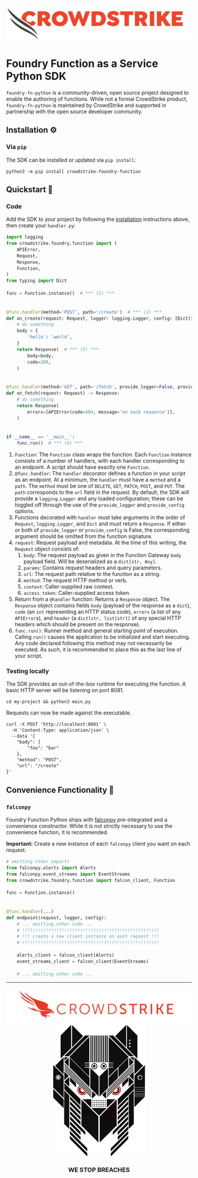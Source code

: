 ![CrowdStrike Falcon](https://raw.githubusercontent.com/CrowdStrike/foundry-fn-python/main/docs/asset/cs-logo.png)

# Foundry Function as a Service Python SDK

`foundry-fn-python` is a community-driven, open source project designed to enable the authoring of functions.
While not a formal CrowdStrike product, `foundry-fn-python` is maintained by CrowdStrike and supported in partnership
with the open source developer community.

## Installation ⚙️

### Via `pip`

The SDK can be installed or updated via `pip install`:

```shell
python3 -m pip install crowdstrike-foundry-function
```

## Quickstart 💫

### Code

Add the SDK to your project by following the [installation](#installation) instructions above,
then create your `handler.py`:

```python
import logging
from crowdstrike.foundry.function import (
    APIError,
    Request,
    Response,
    Function,
)
from typing import Dict

func = Function.instance()  # *** (1) ***


@func.handler(method='POST', path='/create')  # *** (2) ***
def on_create(request: Request, logger: logging.Logger, config: [Dict[str, any], None]) -> Response:  # *** (3), (4) ***
    # do something
    body = {
        'hello': 'world',
    }
    return Response(  # *** (5) ***
        body=body,
        code=200,
    )


@func.handler(method='GET', path='/fetch', provide_logger=False, provide_config=False)
def on_fetch(request: Request) -> Response:
    # do something
    return Response(
        errors=[APIError(code=404, message='no such resource')],
    )


if __name__ == '__main__':
    func.run()  # *** (6) ***
```

1. `Function`: The `Function` class wraps the function.
   Each `Function` instance consists of a number of handlers, with each handler corresponding to an endpoint.
   A script should have exactly one `Function`.
2. `@func.handler`: The `handler` decorator defines a function in your script as an endpoint.
   At a minimum, the `handler` must have a `method` and a `path`.
   The `method` must be one of `DELETE`, `GET`, `PATCH`, `POST`, and `PUT`.
   The `path` corresponds to the `url` field in the request.
   By default, the SDK will provide a `logging.Logger` and any loaded configuration;
   these can be toggled off through the use of the `provide_logger` and `provide_config` options.
3. Functions decorated with `handler` must take arguments in the order of `Request`, `logging.Logger`, and `Dict`
   and must return a `Response`. If either or both of `provide_logger` or `provide_config` is False, the corresponding
   argument should be omitted from the function signature.
4. `request`: Request payload and metadata. At the time of this writing, the `Request` object consists of:
    1. `body`: The request payload as given in the Function Gateway `body` payload field. Will be deserialized as
       a `dict[str, Any]`.
    2. `params`: Contains request headers and query parameters.
    3. `url`: The request path relative to the function as a string.
    4. `method`: The request HTTP method or verb.
    5. `context`: Caller-supplied raw context.
    6. `access_token`: Caller-supplied access token.
5. Return from a `@handler` function: Returns a `Response` object.
   The `Response` object contains fields `body` (payload of the response as a `dict`),
   `code` (an `int` representing an HTTP status code),
   `errors` (a list of any `APIError`s), and `header` (a `dict[str, list[str]]` of any special HTTP headers which
   should be present on the response).
6. `func.run()`: Runner method and general starting point of execution.
   Calling `run()` causes the application to be initialized and start executing.
   Any code declared following this method may not necessarily be executed.
   As such, it is recommended to place this as the last line of your script.

### Testing locally

The SDK provides an out-of-the-box runtime for executing the function.
A basic HTTP server will be listening on port 8081.

```shell
cd my-project && python3 main.py
```

Requests can now be made against the executable.

```shell
curl -X POST 'http://localhost:8081' \
  -H 'Content-Type: application/json' \
  --data '{
    "body": {
        "foo": "bar"
    },
    "method": "POST",
    "url": "/create"
}'
```

## Convenience Functionality 🧰

### `falconpy`

Foundry Function Python ships with [falconpy](https://github.com/CrowdStrike/falconpy) pre-integrated and a convenience
constructor.
While it is not strictly necessary to use the convenience function, it is recommended.

**Important:** Create a new instance of each `falconpy` client you want on each request.

```python
# omitting other imports
from falconpy.alerts import Alerts
from falconpy.event_streams import EventStreams
from crowdstrike.foundry.function import falcon_client, Function

func = Function.instance()


@func.handler(...)
def endpoint(request, logger, config):
    # ... omitting other code ...
    # !!!!!!!!!!!!!!!!!!!!!!!!!!!!!!!!!!!!!!!!!!!!!!!!!!!!
    # !!! create a new client instance on each request !!!
    # !!!!!!!!!!!!!!!!!!!!!!!!!!!!!!!!!!!!!!!!!!!!!!!!!!!!

    alerts_client = falcon_client(Alerts)
    event_streams_client = falcon_client(EventStreams)

    # ... omitting other code ...
```

---


<p align="center"><img src="https://raw.githubusercontent.com/CrowdStrike/foundry-fn-python/main/docs/asset/cs-logo-footer.png"><BR/><img width="250px" src="https://raw.githubusercontent.com/CrowdStrike/foundry-fn-python/main/docs/asset/adversary-red-eyes.png"></P>
<h3><P align="center">WE STOP BREACHES</P></h3>
